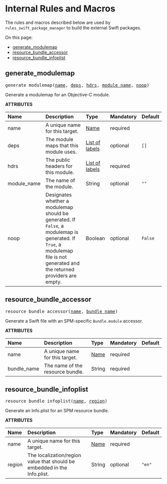 <!-- Generated with Stardoc, Do Not Edit! -->
# Internal Rules and Macros


The rules and macros described below are used by `rules_swift_package_manager` to build the external Swift packages.


On this page:

  * [generate_modulemap](#generate_modulemap)
  * [resource_bundle_accessor](#resource_bundle_accessor)
  * [resource_bundle_infoplist](#resource_bundle_infoplist)


<a id="generate_modulemap"></a>

## generate_modulemap

<pre>
generate_modulemap(<a href="#generate_modulemap-name">name</a>, <a href="#generate_modulemap-deps">deps</a>, <a href="#generate_modulemap-hdrs">hdrs</a>, <a href="#generate_modulemap-module_name">module_name</a>, <a href="#generate_modulemap-noop">noop</a>)
</pre>

Generate a modulemap for an Objective-C module.

**ATTRIBUTES**


| Name  | Description | Type | Mandatory | Default |
| :------------- | :------------- | :------------- | :------------- | :------------- |
| <a id="generate_modulemap-name"></a>name |  A unique name for this target.   | <a href="https://bazel.build/concepts/labels#target-names">Name</a> | required |  |
| <a id="generate_modulemap-deps"></a>deps |  The module maps that this module uses.   | <a href="https://bazel.build/concepts/labels">List of labels</a> | optional |  `[]`  |
| <a id="generate_modulemap-hdrs"></a>hdrs |  The public headers for this module.   | <a href="https://bazel.build/concepts/labels">List of labels</a> | required |  |
| <a id="generate_modulemap-module_name"></a>module_name |  The name of the module.   | String | optional |  `""`  |
| <a id="generate_modulemap-noop"></a>noop |  Designates whether a modulemap should be generated. If `False`, a modulemap is generated. If `True`, a modulemap file is not generated and the returned providers are empty.   | Boolean | optional |  `False`  |


<a id="resource_bundle_accessor"></a>

## resource_bundle_accessor

<pre>
resource_bundle_accessor(<a href="#resource_bundle_accessor-name">name</a>, <a href="#resource_bundle_accessor-bundle_name">bundle_name</a>)
</pre>

Generate a Swift file with an SPM-specific `Bundle.module` accessor.

**ATTRIBUTES**


| Name  | Description | Type | Mandatory | Default |
| :------------- | :------------- | :------------- | :------------- | :------------- |
| <a id="resource_bundle_accessor-name"></a>name |  A unique name for this target.   | <a href="https://bazel.build/concepts/labels#target-names">Name</a> | required |  |
| <a id="resource_bundle_accessor-bundle_name"></a>bundle_name |  The name of the resource bundle.   | String | required |  |


<a id="resource_bundle_infoplist"></a>

## resource_bundle_infoplist

<pre>
resource_bundle_infoplist(<a href="#resource_bundle_infoplist-name">name</a>, <a href="#resource_bundle_infoplist-region">region</a>)
</pre>

Generate an Info.plist for an SPM resource bundle.

**ATTRIBUTES**


| Name  | Description | Type | Mandatory | Default |
| :------------- | :------------- | :------------- | :------------- | :------------- |
| <a id="resource_bundle_infoplist-name"></a>name |  A unique name for this target.   | <a href="https://bazel.build/concepts/labels#target-names">Name</a> | required |  |
| <a id="resource_bundle_infoplist-region"></a>region |  The localization/region value that should be embedded in the Info.plist.   | String | optional |  `"en"`  |


